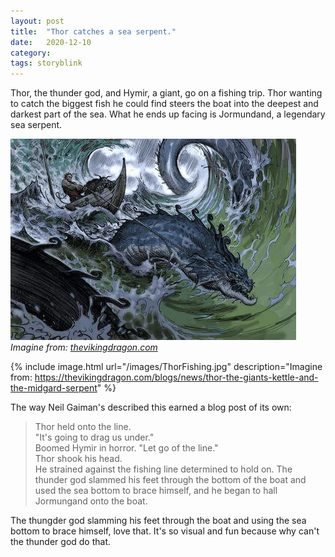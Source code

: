 ```yaml
---
layout: post
title:  "Thor catches a sea serpent."
date:   2020-12-10
category: 
tags: storyblink
---
```

Thor, the thunder god, and Hymir, a giant, go on a fishing trip. Thor wanting to catch the biggest fish he could find steers the boat into the deepest and darkest part of the sea. What he ends up facing is Jormundand, a legendary sea serpent. 

![image info](https://raw.githubusercontent.com/SilenceVosh/silencevosh.github.io/master/_posts/assets/images/ThorFishing.jpg "Thor fighting Jormundand")
*Imagine from: [thevikingdragon.com](https://thevikingdragon.com/blogs/news/thor-the-giants-kettle-and-the-midgard-serpent)*

{% include image.html url="/images/ThorFishing.jpg" description="Imagine from: https://thevikingdragon.com/blogs/news/thor-the-giants-kettle-and-the-midgard-serpent" %}


The way Neil Gaiman's described this earned a blog post of its own: 
> Thor held onto the line.<br>"It's going to drag us under."<br>Boomed Hymir in horror. "Let go of the line."<br>Thor shook his head.<br>He strained against the fishing line determined to hold on. The thunder god slammed his feet through the bottom of the boat and used the sea bottom to brace himself, and he began to hall Jormungand onto the boat.

The thungder god slamming his feet through the boat and using the sea bottom to brace himself, love that. It's so visual and fun because why can't the thunder god do that.